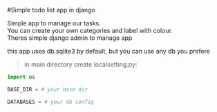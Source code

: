 
#Simple todo list app in django

Simple app to manage our tasks.  
You can create your own categories and label with colour.  
Theres simple django admin to manage app

this app uses db.sqlite3 by default, but you can use any db you prefere

>in main directory create localsetting.py:
```python
import os

BASE_DIR = # your base dir

DATABASES = # your db config
```


